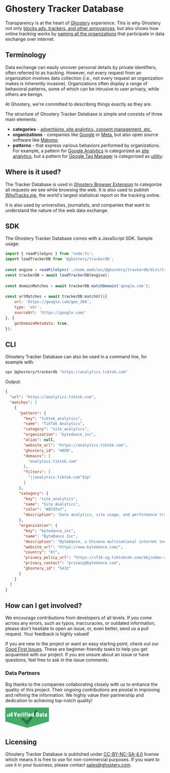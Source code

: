 # Ghostery Tracker Database

Transparency is at the heart of [Ghostery](https://www.ghostery.com/) experience. This is why Ghostery not only [blocks ads, trackers, and other annoyances](https://www.ghostery.com/ghostery-ad-blocker), but also shows how online tracking works by [naming all the organizations](https://whotracks.me/trackers.html) that participate in data exchange over internet.

## Terminology

Data exchange can easily uncover personal details by private identifiers, often referred to as tracking. However, not every request from an organization involves data collection (i.e., not every request an organization makes is inherently invasive). Organizations often display a range of behavioral patterns, some of which can be intrusive to user privacy, while others are benign.

At Ghostery, we're committed to describing things exactly as they are.

The structure of Ghostery Tracker Database is simple and consists of three main elements:
* **categories** - [advertising, site analytics, consent management, etc.](docs/categories.md)
* **organizations** - companies like [Google](db/organizations/google.eno) or [Meta](db/organizations/facebook.eno), but also open source software like [Matomo](db/organizations/matomo.eno)
* **patterns** - that express various behaviors performed by organizations. For example, a pattern for [Google Analytics](db/patterns/google_analytics.eno) is categorized as [site analytics](docs/categories.md#site-analytics), but a pattern for [Google Tag Manager](db/patterns/google_tag_manager.eno) is categorized as [utility](docs/categories.md#utility).

## Where is it used?

The Tracker Database is used in [Ghostery Browser Extension](https://www.ghostery.com/ghostery-ad-blocker) to categorize all requests we see while browsing the web. It is also used to publish [WhoTracks.me](https://whotracks.me/), the world's largest statistical report on the tracking online.

It is also used by universities, journalists, and companies that want to understand the nature of the web data exchange.

## SDK

The Ghostery Tracker Database comes with a JavaScript SDK. Sample usage:

```js
import { readFileSync } from 'node:fs';
import loadTrackerDB from '@ghostery/trackerdb';

const engine = readFileSync('./node_modules/@ghostery/trackerdb/dist/trackerdb.engine');
const trackerDB = await loadTrackerDB(engine);

const domainMatches = await trackerDB.matchDomain('google.com');

const urlMatches = await trackerDB.matchUrl({
    url: 'https://google.com/gen_204',
    type: 'xhr',
    sourceUrl: 'https://google.com/'
}, {
    getDomainMetadata: true,
});
```

## CLI

Ghostery Tracker Database can also be used in a command line, for example with:

```sh
npx @ghostery/trackerdb "https://analytics.tiktok.com"
```

Output:

```json
{
  "url": "https://analytics.tiktok.com",
  "matches": [
    {
      "pattern": {
        "key": "tiktok_analytics",
        "name": "TikTok Analytics",
        "category": "site_analytics",
        "organization": "bytedance_inc",
        "alias": null,
        "website_url": "https://analytics.tiktok.com",
        "ghostery_id": "4050",
        "domains": [
          "analytics.tiktok.com"
        ],
        "filters": [
          "||analytics.tiktok.com^$3p"
        ]
      },
      "category": {
        "key": "site_analytics",
        "name": "Site Analytics",
        "color": "#87d7ef",
        "description": "Data analytics, site usage, and performance trackers."
      },
      "organization": {
        "key": "bytedance_inc",
        "name": "ByteDance Inc",
        "description": "ByteDance, a Chinese multinational internet technology company headquartered in Beijing and legally domiciled in the Cayman Islands. Its main product is TikTok, known in China as Douyin, a video-focused social networking service.",
        "website_url": "https://www.bytedance.com/",
        "country": "KY",
        "privacy_policy_url": "https://sf16-sg.tiktokcdn.com/obj/eden-sg/upsnuhpevbn/bytedance_official/PrivacyPolicy_ByteDance.com.pdf",
        "privacy_contact": "privacy@bytedance.com",
        "ghostery_id": "5432"
      }
    }
  ]
}
```

## How can I get involved?

We encourage contributions from developers of all levels. If you come across any errors, such as typos, inaccuracies, or outdated information, please don't hesitate to open an issue, or, even better, send us a pull request. Your feedback is highly valued!

If you are new to the project or want an easy starting point, check out our [Good First Issues](https://github.com/ghostery/trackerdb/issues?q=is%3Aissue+is%3Aopen+label%3A%22good+first+issue%22). These are beginner-friendly tasks to help you get acquainted with our project. If you are unsure about an issue or have questions, feel free to ask in the issue comments.

### Data Partners

Big thanks to the companies collaborating closely with us to enhance the quality of this project. Their ongoing contributions are pivotal in improving and refining the information. We highly value their partnership and dedication to achieving top-notch quality!

<a href="https://verified-data.com/" target="_blank"><img src="assets/logo-verified-data.svg" height="64"></a>

## Licensing

Ghostery Tracker Database is published under [CC-BY-NC-SA-4.0](https://creativecommons.org/licenses/by-nc-sa/4.0/) license which means it is free to use for non-commercial purposes. If you want to use it in your business, please contact [sales@ghostery.com](mailto:sales@ghostery.com).

